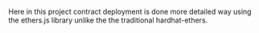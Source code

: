 Here in this project contract deployment is done more detailed way using the ethers.js library unlike the the traditional hardhat-ethers.